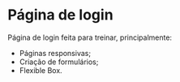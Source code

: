 # Página de login
Página de login feita para treinar, principalmente:
- Páginas responsivas;
- Criação de formulários; 
- Flexible Box.

